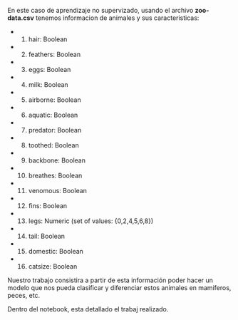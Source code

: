 En este caso de aprendizaje no supervizado, usando el archivo **zoo-data.csv** tenemos informacion de animales y sus caracteristicas:

   * 1. hair: Boolean
   * 2. feathers: Boolean
   * 3. eggs: Boolean
   * 4. milk: Boolean
   * 5. airborne: Boolean
   * 6. aquatic: Boolean
   * 7. predator: Boolean
   * 8. toothed: Boolean
   * 9. backbone: Boolean
   * 10. breathes: Boolean
   * 11. venomous: Boolean
   * 12. fins: Boolean
   * 13. legs: Numeric (set of values: {0,2,4,5,6,8})
   * 14. tail: Boolean
   * 15. domestic: Boolean
   * 16. catsize: Boolean
    

  Nuestro trabajo consistira a partir de esta información poder hacer un modelo que nos pueda clasificar y diferenciar estos animales en mamiferos, peces, etc.

Dentro del notebook, esta detallado el trabaj realizado.
